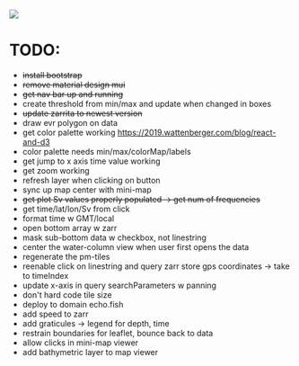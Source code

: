 <h1 href="https://git.io/typing-svg">
<img src="https://readme-typing-svg.herokuapp.com/?lines=EchoFish&size=24" />

# TODO:
 - ~~install bootstrap~~
 - ~~remove material design mui~~
 - ~~get nav bar up and running~~
 - create threshold from min/max and update when changed in boxes
 - ~~update zarrita to newest version~~
 - draw evr polygon on data
 - get color palette working <https://2019.wattenberger.com/blog/react-and-d3>
 - color palette needs min/max/colorMap/labels
 - get jump to x axis time value working
 - get zoom working
 - refresh layer when clicking on button
 - sync up map center with mini-map
 - ~~get plot Sv values properly populated -> get num of frequencies~~
 - get time/lat/lon/Sv from click
 - format time w GMT/local
 - open bottom array w zarr
 - mask sub-bottom data w checkbox, not linestring
 - center the water-column view when user first opens the data
 - regenerate the pm-tiles
 - reenable click on linestring and query zarr store gps coordinates -> take to timeIndex
 - update x-axis in query searchParameters w panning
 - don't hard code tile size
 - deploy to domain echo.fish
 - add speed to zarr
 - add graticules -> legend for depth, time
 - restrain boundaries for leaflet, bounce back to data
 - allow clicks in mini-map viewer
 - add bathymetric layer to map viewer
